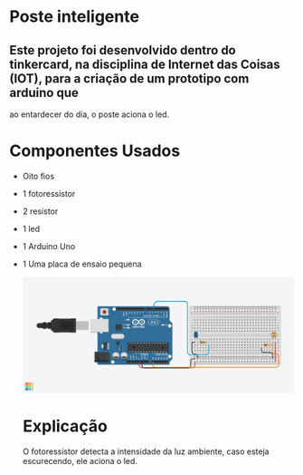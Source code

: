 # Poste inteligente

## Este projeto foi desenvolvido dentro do tinkercard, na disciplina de Internet das Coisas (IOT), para a criação de um prototipo com arduino que
ao entardecer do dia, o poste aciona o led.

# Componentes Usados
- Oito fios
- 1 fotoressistor
- 2 resistor
- 1 led
- 1 Arduino Uno
- 1 Uma placa de ensaio pequena
  
  ![circito](PosteInteligente.png)

  # Explicação
  O fotoressistor detecta a intensidade da luz ambiente, caso esteja escurecendo, ele aciona o led.
